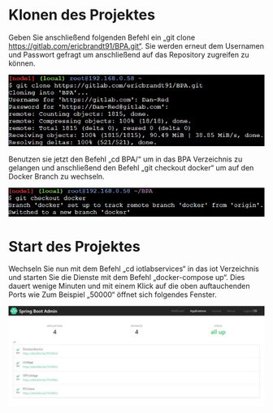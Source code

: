 # Klonen des Projektes
Geben Sie anschließend folgenden Befehl ein „git clone https://gitlab.com/ericbrandt91/BPA.git“. Sie werden erneut dem Usernamen und Passwort gefragt um anschließend auf das Repository zugreifen zu können.

![Docker](../img/GitClone.jpg)

Benutzen sie jetzt den Befehl „cd BPA/“ um in das BPA Verzeichnis zu gelangen und anschließend den Befehl „git checkout docker“ um auf den Docker Branch zu wechseln.

![Docker](../img/GitCheckout.jpg)

# Start des Projektes

Wechseln Sie nun mit dem Befehl „cd iotlabservices“ in das iot Verzeichnis und starten Sie die Dienste mit dem Befehl „docker-compose up“. Dies dauert wenige Minuten und mit einem Klick auf die oben auftauchenden Ports wie Zum Beispiel „50000“ öffnet sich folgendes Fenster.

![Docker](../img/runningSystem.jpg)
